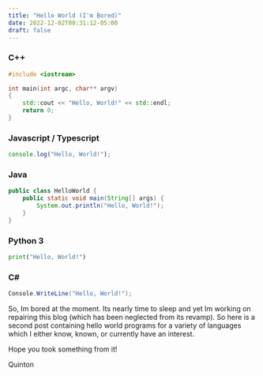 ```yaml
---
title: "Hello World (I'm Bored)"
date: 2022-12-02T00:31:12-05:00
draft: false 
---
```


### C++

```cpp
#include <iostream>

int main(int argc, char** argv)
{
    std::cout << "Hello, World!" << std::endl;
    return 0;
}
```

### Javascript / Typescript

```js
console.log("Hello, World!");
```

### Java

```java
public class HelloWorld {
    public static void main(String[] args) {
        System.out.println("Hello, World!");
    }
}
```

### Python 3

```python
print("Hello, World!")
```

### C# ###

```csharp
Console.WriteLine("Hello, World!");
```

So, Im bored at the moment. Its nearly time to sleep and yet Im working on repairing this blog
(which has been neglected from its revamp). So here is a second post containing hello world programs
for a variety of languages which I either know, known, or currently have an interest.

Hope you took something from it!

Quinton
